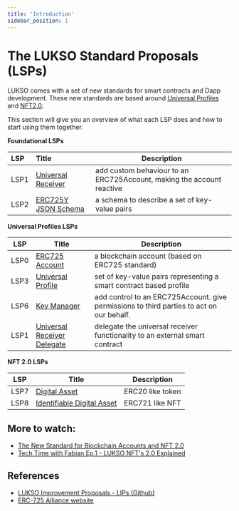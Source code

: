 ```yaml
---
title: 'Introduction'
sidebar_position: 1
---
```


# The LUKSO Standard Proposals (LSPs)

LUKSO comes with a set of new standards for smart contracts and Dapp development. These new standards are based around [Universal Profiles](./universal-profile/introduction.md) and [NFT2.0](./nft-2.0/introduction.md).

This section will give you an overview of what each LSP does and how to start using them together.

**Foundational LSPs**

| LSP  | Title                                                                          | Description                                                           |
| :--- | :----------------------------------------------------------------------------- | --------------------------------------------------------------------- |
| LSP1 | [Universal Receiver](./lukso-standard-proposals/02-lsp1-universal-receiver.md) | add custom behaviour to an ERC725Account, making the account reactive |
| LSP2 | [ERC725Y JSON Schema ](lukso-standard-proposals/01-lsp2-json-schema.md)        | a schema to describe a set of key-value pairs                         |

**Universal Profiles LSPs**

| LSP  | Title                                                                              | Description                                                                              |
| ---- | ---------------------------------------------------------------------------------- | ---------------------------------------------------------------------------------------- |
| LSP0 | [ERC725 Account](universal-profile/01-LSP0-Foundation.md)                          | a blockchain account (based on ERC725 standard)                                          |
| LSP3 | [Universal Profile](universal-profile/02-LSP3-Universal-Profiles.md)               | set of key-value pairs representing a smart contract based profile                       |
| LSP6 | [Key Manager ](universal-profile/03-lsp6-key-manager.md)                           | add control to an ERC725Account. give permissions to third parties to act on our behalf. |
| LSP1 | [Universal Receiver Delegate](universal-profile/04-Universal-Receiver-Delegate.md) | delegate the universal receiver functionality to an external smart contract              |

**NFT 2.0 LSPs**

| LSP  | Title                                                                       | Description      |
| ---- | --------------------------------------------------------------------------- | ---------------- |
| LSP7 | [Digital Asset](nft-2.0/01-LSP7-Digital-Asset.md)                           | ERC20 like token |
| LSP8 | [Identifiable Digital Asset](nft-2.0/02-LSP8-Identifiable-Digital-Asset.md) | ERC721 like NFT  |

## More to watch:

- [The New Standard for Blockchain Accounts and NFT 2.0](https://www.youtube.com/watch?v=7u0WGAS1k_Q)
- [Tech Time with Fabian Ep.1 - LUKSO NFT's 2.0 Explained](https://www.youtube.com/watch?v=Nx5D9QWNIhI)

## References

- [LUKSO Improvement Proposals - LIPs (Github)](https://github.com/lukso-network/LIPs)
- [ERC-725 Alliance website](https://erc725alliance.org/)

